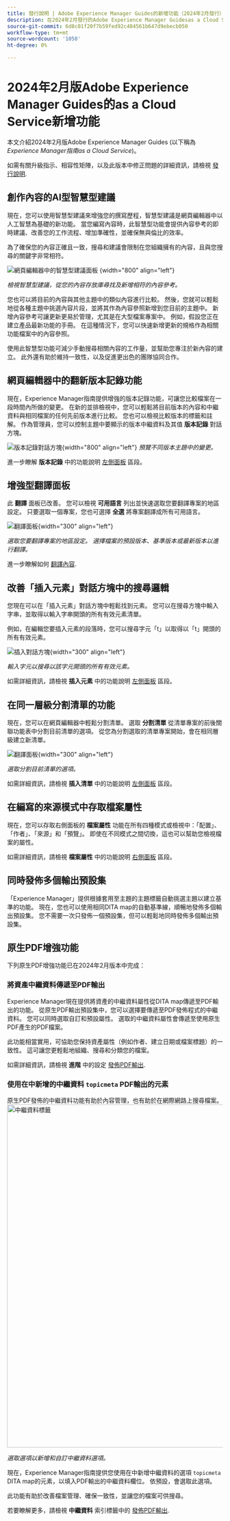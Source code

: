 ```yaml
---
title: 發行說明 | Adobe Experience Manager Guides的新增功能（2024年2月發行）
description: 在2024年2月發行的Adobe Experience Manager Guidesas a Cloud Service中瞭解新功能和增強功能。
source-git-commit: 6d8c01f20f7b59fed92c404561b647d9ebecb050
workflow-type: tm+mt
source-wordcount: '1050'
ht-degree: 0%

---
```


# 2024年2月版Adobe Experience Manager Guides的as a Cloud Service新增功能

本文介紹2024年2月版Adobe Experience Manager Guides (以下稱為 *Experience Manager指南as a Cloud Service*)。

如需有關升級指示、相容性矩陣，以及此版本中修正問題的詳細資訊，請檢視 [發行說明](release-notes-2023-12-0.md).

## 創作內容的AI型智慧型建議

現在，您可以使用智慧型建議來增強您的撰寫歷程，智慧型建議是網頁編輯器中以人工智慧為基礎的新功能。 當您編寫內容時，此智慧型功能會提供內容參考的即時建議、改善您的工作流程、增加準確性，並確保無與倫比的效率。


為了確保您的內容正確且一致，搜尋和建議會限制在您組織擁有的內容，且與您搜尋的關鍵字非常相符。

![網頁編輯器中的智慧型建議面板 ](web-editor-smart-suggestion.png) {width="800" align="left"}


*檢視智慧型建議，從您的內容存放庫尋找及新增相符的內容參考。*

您也可以將目前的內容與其他主題中的類似內容進行比較。 然後，您就可以輕鬆地從各種主題中挑選內容片段，並將其作為內容參照新增到您目前的主題中。 新增內容參考可讓更新更易於管理，尤其是在大型檔案專案中。 例如，假設您正在建立產品最新功能的手冊。 在這種情況下，您可以快速新增更新的規格作為相關功能檔案中的內容參照。

使用此智慧型功能可減少手動搜尋相關內容的工作量，並幫助您專注於新內容的建立。  此外還有助於維持一致性，以及促進更出色的團隊協同合作。

## 網頁編輯器中的翻新版本記錄功能

現在，Experience Manager指南提供增強的版本記錄功能，可讓您比較檔案在一段時間內所做的變更。 在新的並排檢視中，您可以輕鬆將目前版本的內容和中繼資料與相同檔案的任何先前版本進行比較。 您也可以檢視比較版本的標籤和註解。 作為管理員，您可以控制主題中要顯示的版本中繼資料及其值 **版本記錄** 對話方塊。

![版本記錄對話方塊](assets/version-history-dialog-web-editor.png){width="800" align="left"}
*預覽不同版本主題中的變更。*


進一步瞭解 **版本記錄** 中的功能說明 [左側面板](../user-guide/web-editor-features.md#id2051EA0M0HS) 區段。

## 增強型翻譯面板

此 **翻譯** 面板已改善。  您可以檢視 **可用語言** 列出並快速選取您要翻譯專案的地區設定。 只要選取一個專案，您也可選擇 **全選** 將專案翻譯成所有可用語言。

![翻譯面板](assets/translation-languages-4.4.png){width="300" align="left"}

*選取您要翻譯專案的地區設定。 選擇檔案的預設版本、基準版本或最新版本以進行翻譯。*

進一步瞭解如何 [翻譯內容](../user-guide/translation.md).


## 改善「插入元素」對話方塊中的搜尋邏輯

您現在可以在「插入元素」對話方塊中輕鬆找到元素。  您可以在搜尋方塊中輸入字串，並取得以輸入字串開頭的所有有效元素清單。

例如，在編輯您要插入元素的段落時，您可以搜尋字元「t」以取得以「t」開頭的所有有效元素。


![插入對話方塊](assets/insert-element.png){width="300" align="left"}

*輸入字元以搜尋以該字元開頭的所有有效元素。*


如需詳細資訊，請檢視 **插入元素** 中的功能說明 [左側面板](../user-guide/web-editor-features.md#id2051EA0M0HS) 區段。


## 在同一層級分割清單的功能

現在，您可以在網頁編輯器中輕鬆分割清單。 選取 **分割清單** 從清單專案的前後關聯功能表中分割目前清單的選項。 從您為分割選取的清單專案開始，會在相同層級建立新清單。

![翻譯面板](assets/context-menu-split-list.png){width="300" align="left"}

*選取分割目前清單的選項。*

如需詳細資訊，請檢視 **插入清單** 中的功能說明 [左側面板](../user-guide/web-editor-features.md#id2051EA0M0HS) 區段。

## 在編寫的來源模式中存取檔案屬性

現在，您可以存取右側面板的 **檔案屬性** 功能在所有四種模式或檢視中：「配置」、「作者」、「來源」和「預覽」。  即使在不同模式之間切換，這也可以幫助您檢視檔案的屬性。

如需詳細資訊，請檢視 **檔案屬性** 中的功能說明 [右側面板](../user-guide/web-editor-features.md#id2051EB003YK) 區段。

## 同時發佈多個輸出預設集

「Experience Manager」提供根據套用至主題的主題標籤自動挑選主題以建立基準的功能。 現在，您也可以使用相同DITA map的自動基準線，順暢地發佈多個輸出預設集。 您不需要一次只發佈一個預設集，但可以輕鬆地同時發佈多個輸出預設集。


## 原生PDF增強功能

下列原生PDF增強功能已在2024年2月版本中完成：

### 將資產中繼資料傳遞至PDF輸出

Experience Manager現在提供將資產的中繼資料屬性從DITA map傳遞至PDF輸出的功能。
從原生PDF輸出預設集中，您可以選擇要傳遞至PDF發佈程式的中繼資料。 您可以同時選取自訂和預設屬性。  選取的中繼資料屬性會傳遞至使用原生PDF產生的PDF檔案。

此功能相當實用，可協助您保持資產屬性（例如作者、建立日期或檔案標題）的一致性。 這可讓您更輕鬆地組織、搜尋和分類您的檔案。

如需詳細資訊，請檢視 **進階** 中的設定 [發佈PDF輸出](../web-editor/native-pdf-web-editor.md).


### 使用在中新增的中繼資料 `topicmeta` PDF輸出的元素

原生PDF發佈的中繼資料功能有助於內容管理，也有助於在網際網路上搜尋檔案。
<img src="assets/pdf-metadata-4-4.png" alt="中繼資料標籤" width="800">

*選取選項以新增和自訂中繼資料選項。*

現在，Experience Manager指南提供您使用在中新增中繼資料的選項 `topicmeta` DITA map的元素，以填入PDF輸出的中繼資料欄位。 依預設，會選取此選項。

此功能有助於改善檔案管理、確保一致性，並讓您的檔案可供搜尋。

若要瞭解更多，請檢視 **中繼資料** 索引標籤中的 [發佈PDF輸出](../web-editor/native-pdf-web-editor.md).